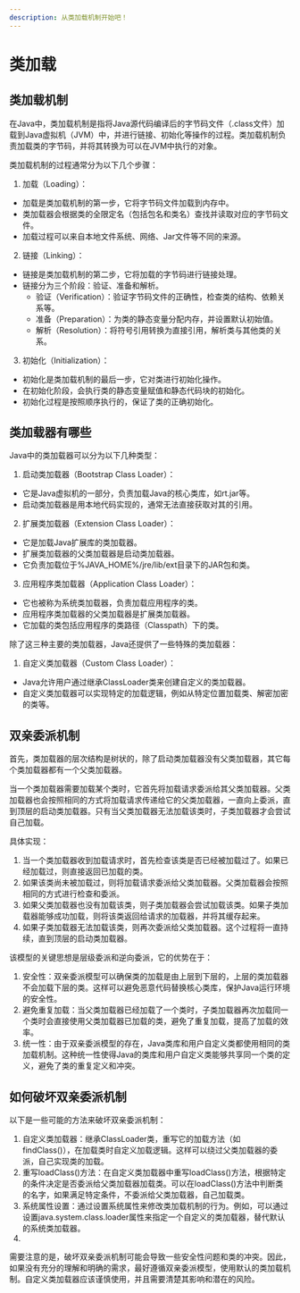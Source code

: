 ```yaml
---
description: 从类加载机制开始吧！
---
```


# 类加载

## 类加载机制

在Java中，类加载机制是指将Java源代码编译后的字节码文件（.class文件）加载到Java虚拟机（JVM）中，并进行链接、初始化等操作的过程。类加载机制负责加载类的字节码，并将其转换为可以在JVM中执行的对象。

类加载机制的过程通常分为以下几个步骤：

1. 加载（Loading）：

* 加载是类加载机制的第一步，它将字节码文件加载到内存中。
* 类加载器会根据类的全限定名（包括包名和类名）查找并读取对应的字节码文件。
* 加载过程可以来自本地文件系统、网络、Jar文件等不同的来源。

2. 链接（Linking）：

* 链接是类加载机制的第二步，它将加载的字节码进行链接处理。
* 链接分为三个阶段：验证、准备和解析。
  * 验证（Verification）：验证字节码文件的正确性，检查类的结构、依赖关系等。
  * 准备（Preparation）：为类的静态变量分配内存，并设置默认初始值。
  * 解析（Resolution）：将符号引用转换为直接引用，解析类与其他类的关系。

3. 初始化（Initialization）：

* 初始化是类加载机制的最后一步，它对类进行初始化操作。
* 在初始化阶段，会执行类的静态变量赋值和静态代码块的初始化。
* 初始化过程是按照顺序执行的，保证了类的正确初始化。

## 类加载器有哪些

Java中的类加载器可以分为以下几种类型：

1. 启动类加载器（Bootstrap Class Loader）：

* 它是Java虚拟机的一部分，负责加载Java的核心类库，如rt.jar等。
* 启动类加载器是用本地代码实现的，通常无法直接获取对其的引用。

2. 扩展类加载器（Extension Class Loader）：

* 它是加载Java扩展库的类加载器。
* 扩展类加载器的父类加载器是启动类加载器。
* 它负责加载位于%JAVA\_HOME%/jre/lib/ext目录下的JAR包和类。

3. 应用程序类加载器（Application Class Loader）：

* 它也被称为系统类加载器，负责加载应用程序的类。
* 应用程序类加载器的父类加载器是扩展类加载器。
* 它加载的类包括应用程序的类路径（Classpath）下的类。

除了这三种主要的类加载器，Java还提供了一些特殊的类加载器：

1. 自定义类加载器（Custom Class Loader）：

* Java允许用户通过继承ClassLoader类来创建自定义的类加载器。
* 自定义类加载器可以实现特定的加载逻辑，例如从特定位置加载类、解密加密的类等。

## 双亲委派机制

首先，类加载器的层次结构是树状的，除了启动类加载器没有父类加载器，其它每个类加载器都有一个父类加载器。

当一个类加载器需要加载某个类时，它首先将加载请求委派给其父类加载器。父类加载器也会按照相同的方式将加载请求传递给它的父类加载器，一直向上委派，直到顶层的启动类加载器。只有当父类加载器无法加载该类时，子类加载器才会尝试自己加载。

具体实现：

1. 当一个类加载器收到加载请求时，首先检查该类是否已经被加载过了。如果已经加载过，则直接返回已加载的类。
2. 如果该类尚未被加载过，则将加载请求委派给父类加载器。父类加载器会按照相同的方式进行检查和委派。
3. 如果父类加载器也没有加载该类，则子类加载器会尝试加载该类。如果子类加载器能够成功加载，则将该类返回给请求的加载器，并将其缓存起来。
4. 如果子类加载器无法加载该类，则再次委派给父类加载器。这个过程将一直持续，直到顶层的启动类加载器。

该模型的关键思想是层级委派和逆向委派，它的优势在于：

1. 安全性：双亲委派模型可以确保类的加载是由上层到下层的，上层的类加载器不会加载下层的类。这样可以避免恶意代码替换核心类库，保护Java运行环境的安全性。
2. 避免重复加载：当父类加载器已经加载了一个类时，子类加载器再次加载同一个类时会直接使用父类加载器已加载的类，避免了重复加载，提高了加载的效率。
3. 统一性：由于双亲委派模型的存在，Java类库和用户自定义类都使用相同的类加载机制。这种统一性使得Java的类库和用户自定义类能够共享同一个类的定义，避免了类的重复定义和冲突。

## 如何破坏双亲委派机制

以下是一些可能的方法来破坏双亲委派机制：

1. 自定义类加载器：继承ClassLoader类，重写它的加载方法（如findClass()），在加载类时自定义加载逻辑。这样可以绕过父类加载器的委派，自己实现类的加载。
2. 重写loadClass()方法：在自定义类加载器中重写loadClass()方法，根据特定的条件决定是否委派给父类加载器加载类。可以在loadClass()方法中判断类的名字，如果满足特定条件，不委派给父类加载器，自己加载类。
3. 系统属性设置：通过设置系统属性来修改类加载机制的行为。例如，可以通过设置java.system.class.loader属性来指定一个自定义的类加载器，替代默认的系统类加载器。
4.

需要注意的是，破坏双亲委派机制可能会导致一些安全性问题和类的冲突。因此，如果没有充分的理解和明确的需求，最好遵循双亲委派模型，使用默认的类加载机制。自定义类加载器应该谨慎使用，并且需要清楚其影响和潜在的风险。

